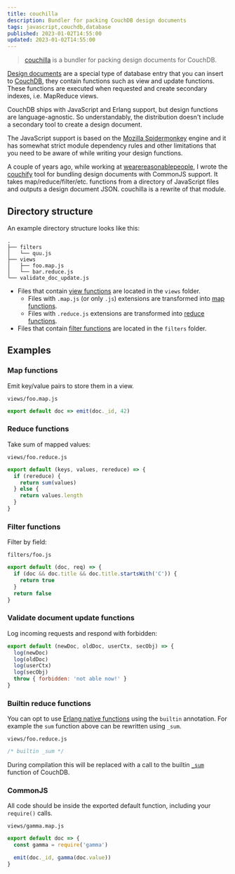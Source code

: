 ```yaml
---
title: couchilla
description: Bundler for packing CouchDB design documents
tags: javascript,couchdb,database
published: 2023-01-02T14:55:00
updated: 2023-01-02T14:55:00
---
```


> [couchilla](https://github.com/onur1/couchilla) is a bundler for packing design documents for CouchDB.

[Design documents](https://docs.couchdb.org/en/3.3.x/ddocs/ddocs.html) are a special type of database entry that you can insert to [CouchDB](https://couchdb.apache.org/), they contain functions such as view and update functions. These functions are executed when requested and create secondary indexes, i.e. MapReduce views.

CouchDB ships with JavaScript and Erlang support, but design functions are language-agnostic. So understandably, the distribution doesn't include a secondary tool to create a design document.

The JavaScript support is based on the [Mozilla Spidermonkey](https://firefox-source-docs.mozilla.org/js/index.html) engine and it has somewhat strict module dependency rules and other limitations that you need to be aware of while writing your design functions.

A couple of years ago, while working at [wearereasonablepeople](https://wearereasonablepeople.nl), I wrote the [couchify](https://github.com/wearereasonablepeople/couchify) tool for bundling design documents with CommonJS support. It takes map/reduce/filter/etc. functions from a directory of JavaScript files and outputs a design document JSON. couchilla is a rewrite of that module.

## Directory structure

An example directory structure looks like this:

```
.
├── filters
│   └── quu.js
├── views
│   ├── foo.map.js
│   └── bar.reduce.js
└── validate_doc_update.js
```

* Files that contain [view functions](https://docs.couchdb.org/en/3.3.x/ddocs/ddocs.html#view-functions) are located in the `views` folder.
  * Files with `.map.js` (or only `.js`) extensions are transformed into [map functions](https://docs.couchdb.org/en/3.3.x/ddocs/ddocs.html#map-functions).
  * Files with `.reduce.js` extensions are transformed into [reduce functions](https://docs.couchdb.org/en/3.3.x/ddocs/ddocs.html#reduce-and-rereduce-functions).
* Files that contain [filter functions](https://docs.couchdb.org/en/3.3.x/ddocs/ddocs.html#filter-functions) are located in the `filters` folder.

## Examples

### Map functions

Emit key/value pairs to store them in a view.

`views/foo.map.js`

```js
export default doc => emit(doc._id, 42)
```

### Reduce functions

Take sum of mapped values:

`views/foo.reduce.js`

```js
export default (keys, values, rereduce) => {
  if (rereduce) {
    return sum(values)
  } else {
    return values.length
  }
}
```

### Filter functions

Filter by field:

`filters/foo.js`

```js
export default (doc, req) => {
  if (doc && doc.title && doc.title.startsWith('C')) {
    return true
  }
  return false
}
```

### Validate document update functions

Log incoming requests and respond with forbidden:

```js
export default (newDoc, oldDoc, userCtx, secObj) => {
  log(newDoc)
  log(oldDoc)
  log(userCtx)
  log(secObj)
  throw { forbidden: 'not able now!' }
}
```

### Builtin reduce functions

You can opt to use [Erlang native functions](https://docs.couchdb.org/en/3.3.x/ddocs/ddocs.html#built-in-reduce-functions) using the `builtin` annotation. For example the `sum` function above can be rewritten using `_sum`.

`views/foo.reduce.js`

```js
/* builtin _sum */
```

During compilation this will be replaced with a call to the builtin [`_sum`](https://docs.couchdb.org/en/3.3.x/ddocs/ddocs.html#sum) function of CouchDB.

### CommonJS

All code should be inside the exported default function, including your `require()` calls.

`views/gamma.map.js`

```js
export default doc => {
  const gamma = require('gamma')

  emit(doc._id, gamma(doc.value))
}
```
